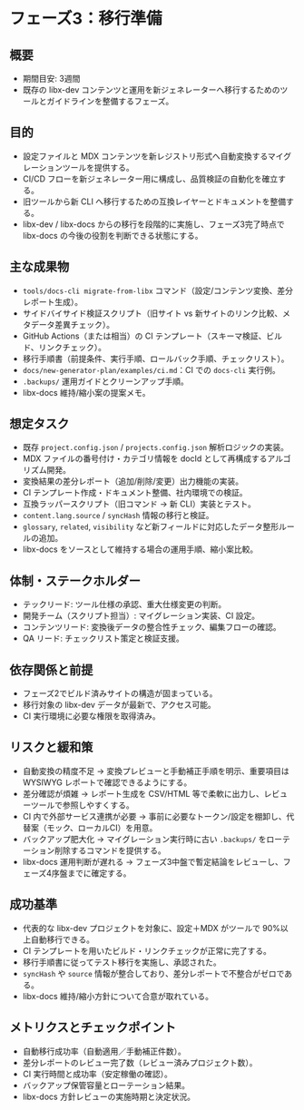 # フェーズ3：移行準備

## 概要
- 期間目安: 3週間
- 既存の libx-dev コンテンツと運用を新ジェネレーターへ移行するためのツールとガイドラインを整備するフェーズ。

## 目的
- 設定ファイルと MDX コンテンツを新レジストリ形式へ自動変換するマイグレーションツールを提供する。
- CI/CD フローを新ジェネレーター用に構成し、品質検証の自動化を確立する。
- 旧ツールから新 CLI へ移行するための互換レイヤーとドキュメントを整備する。
- libx-dev / libx-docs からの移行を段階的に実施し、フェーズ3完了時点で libx-docs の今後の役割を判断できる状態にする。

## 主な成果物
- `tools/docs-cli migrate-from-libx` コマンド（設定/コンテンツ変換、差分レポート生成）。
- サイドバイサイド検証スクリプト（旧サイト vs 新サイトのリンク比較、メタデータ差異チェック）。
- GitHub Actions（または相当）の CI テンプレート（スキーマ検証、ビルド、リンクチェック）。
- 移行手順書（前提条件、実行手順、ロールバック手順、チェックリスト）。
- `docs/new-generator-plan/examples/ci.md`：CI での `docs-cli` 実行例。
- `.backups/` 運用ガイドとクリーンアップ手順。
- libx-docs 維持/縮小案の提案メモ。

## 想定タスク
- 既存 `project.config.json` / `projects.config.json` 解析ロジックの実装。
- MDX ファイルの番号付け・カテゴリ情報を docId として再構成するアルゴリズム開発。
- 変換結果の差分レポート（追加/削除/変更）出力機能の実装。
- CI テンプレート作成・ドキュメント整備、社内環境での検証。
- 互換ラッパースクリプト（旧コマンド → 新 CLI）実装とテスト。
- `content.lang.source` / `syncHash` 情報の移行と検証。
- `glossary`, `related`, `visibility` など新フィールドに対応したデータ整形ルールの追加。
- libx-docs をソースとして維持する場合の運用手順、縮小案比較。

## 体制・ステークホルダー
- テックリード: ツール仕様の承認、重大仕様変更の判断。
- 開発チーム（スクリプト担当）: マイグレーション実装、CI 設定。
- コンテンツリード: 変換後データの整合性チェック、編集フローの確認。
- QA リード: チェックリスト策定と検証支援。

## 依存関係と前提
- フェーズ2でビルド済みサイトの構造が固まっている。
- 移行対象の libx-dev データが最新で、アクセス可能。
- CI 実行環境に必要な権限を取得済み。

## リスクと緩和策
- 自動変換の精度不足 → 変換プレビューと手動補正手順を明示、重要項目は WYSIWYG レポートで確認できるようにする。
- 差分確認が煩雑 → レポート生成を CSV/HTML 等で柔軟に出力し、レビューツールで参照しやすくする。
- CI 内で外部サービス連携が必要 → 事前に必要なトークン/設定を棚卸し、代替案（モック、ローカルCI）を用意。
- バックアップ肥大化 → マイグレーション実行時に古い `.backups/` をローテーション削除するコマンドを提供する。
- libx-docs 運用判断が遅れる → フェーズ3中盤で暫定結論をレビューし、フェーズ4序盤までに確定する。

## 成功基準
- 代表的な libx-dev プロジェクトを対象に、設定＋MDX がツールで 90%以上自動移行できる。
- CI テンプレートを用いたビルド・リンクチェックが正常に完了する。
- 移行手順書に従ってテスト移行を実施し、承認された。
- `syncHash` や `source` 情報が整合しており、差分レポートで不整合がゼロである。
- libx-docs 維持/縮小方針について合意が取れている。

## メトリクスとチェックポイント
- 自動移行成功率（自動適用／手動補正件数）。
- 差分レポートのレビュー完了数（レビュー済みプロジェクト数）。
- CI 実行時間と成功率（安定稼働の確認）。
- バックアップ保管容量とローテーション結果。
- libx-docs 方針レビューの実施時期と決定状況。
